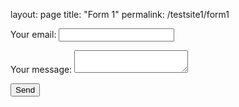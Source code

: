 layout: page
title: "Form 1"
permalink: /testsite1/form1

<body> 
<form
  action="https://formspree.io/xoqkwleo"
  method="POST"
>
  <label>
    Your email:
    <input type="text" Youremail="_replyto">
  </label>
  <p>
  <label>
    Your message:
    <textarea YourMessage="message"></textarea>
  </label>
  </p>
  <button type="submit">Send</button>
</form>
</body>

